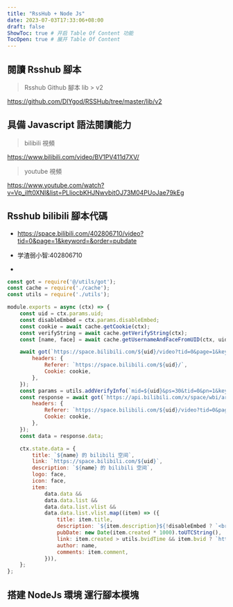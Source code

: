 ```yaml
---
title: "RssHub + Node Js"
date: 2023-07-03T17:33:06+08:00
draft: false
ShowToc: true # 开启 Table Of Content 功能
TocOpen: true # 展开 Table Of Content
---
```


## 閱讀 Rsshub 腳本

> Rsshub Github 腳本 lib > v2

https://github.com/DIYgod/RSSHub/tree/master/lib/v2

## 具備 Javascript 語法閱讀能力

> bilibili 視頻

https://www.bilibili.com/video/BV1PV411d7XV/

> youtube 視頻

https://www.youtube.com/watch?v=Vp_iIft0XNI&list=PLliocbKHJNwvbitOJ73M04PUoJae79kEg

## Rsshub bilibili 腳本代碼

- https://space.bilibili.com/402806710/video?tid=0&page=1&keyword=&order=pubdate

- 学渣弱小智:402806710
- 
```js
const got = require('@/utils/got');
const cache = require('./cache');
const utils = require('./utils');

module.exports = async (ctx) => {
    const uid = ctx.params.uid;
    const disableEmbed = ctx.params.disableEmbed;
    const cookie = await cache.getCookie(ctx);
    const verifyString = await cache.getVerifyString(ctx);
    const [name, face] = await cache.getUsernameAndFaceFromUID(ctx, uid);

    await got(`https://space.bilibili.com/${uid}/video?tid=0&page=1&keyword=&order=pubdate`, {
        headers: {
            Referer: `https://space.bilibili.com/${uid}/`,
            Cookie: cookie,
        },
    });
    const params = utils.addVerifyInfo(`mid=${uid}&ps=30&tid=0&pn=1&keyword=&order=pubdate&platform=web&web_location=1550101&order_avoided=true`, verifyString);
    const response = await got(`https://api.bilibili.com/x/space/wbi/arc/search?${params}`, {
        headers: {
            Referer: `https://space.bilibili.com/${uid}/video?tid=0&page=1&keyword=&order=pubdate`,
            Cookie: cookie,
        },
    });
    const data = response.data;

    ctx.state.data = {
        title: `${name} 的 bilibili 空间`,
        link: `https://space.bilibili.com/${uid}`,
        description: `${name} 的 bilibili 空间`,
        logo: face,
        icon: face,
        item:
            data.data &&
            data.data.list &&
            data.data.list.vlist &&
            data.data.list.vlist.map((item) => ({
                title: item.title,
                description: `${item.description}${!disableEmbed ? `<br><br>${utils.iframe(item.aid)}` : ''}<br><img src="${item.pic}">`,
                pubDate: new Date(item.created * 1000).toUTCString(),
                link: item.created > utils.bvidTime && item.bvid ? `https://www.bilibili.com/video/${item.bvid}` : `https://www.bilibili.com/video/av${item.aid}`,
                author: name,
                comments: item.comment,
            })),
    };
};
```
## 搭建 NodeJs 環境 運行腳本模塊